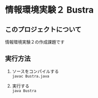 # 情報環境実験２ Bustra
## このプロジェクトについて
情報環境実験２の作成課題です

## 実行方法
1. ソースをコンパイルする  
   `javac Bustra.java`

2. 実行する  
   `java Bustra`